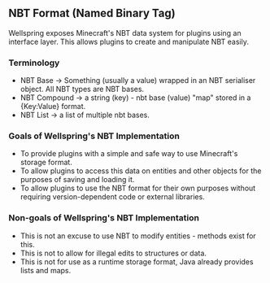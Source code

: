 NBT Format (Named Binary Tag)
-----

Wellspring exposes Minecraft's NBT data system for plugins using an interface layer. This allows plugins to create and manipulate NBT easily.

### Terminology
 * NBT Base -> Something (usually a value) wrapped in an NBT serialiser object. All NBT types are NBT bases.
 * NBT Compound -> a string (key) - nbt base (value) "map" stored in a {Key:Value} format.
 * NBT List -> a list of multiple nbt bases.

### Goals of Wellspring's NBT Implementation
 * To provide plugins with a simple and safe way to use Minecraft's storage format.
 * To allow plugins to access this data on entities and other objects for the purposes of saving and loading it.
 * To allow plugins to use the NBT format for their own purposes without requiring version-dependent code or external libraries.

### Non-goals of Wellspring's NBT Implementation
 * This is not an excuse to use NBT to modify entities - methods exist for this.
 * This is not to allow for illegal edits to structures or data.
 * This is not for use as a runtime storage format, Java already provides lists and maps.


